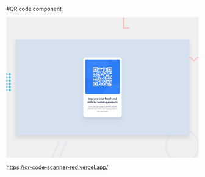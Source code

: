 #QR code component

![Design preview Qr-Code_Scanner](./design/desktop-preview.jpg)

https://qr-code-scanner-red.vercel.app/
